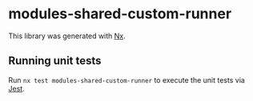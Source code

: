 # modules-shared-custom-runner

This library was generated with [Nx](https://nx.dev).

## Running unit tests

Run `nx test modules-shared-custom-runner` to execute the unit tests via [Jest](https://jestjs.io).
